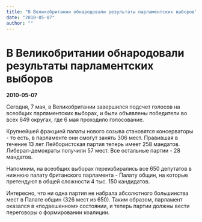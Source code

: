 ```yaml
---
title: "В Великобритании обнародовали результаты парламентских выборов"
date: "2010-05-07"
author: ""
---
```


# В Великобритании обнародовали результаты парламентских выборов

**2010-05-07** 

Сегодня, 7 мая, в Великобритании завершился подсчет голосов на всеобщих парламентских выборах, и были объявлены победители во всех 649 округах, где 6 мая проходило голосование.

Крупнейшей фракцией палаты нового созыва становятся консерваторы - то есть, в парламенте они смогут занять 306 мест. Правившая в течение 13 лет Лейбористская партия теперь имеет 258 мандатов. Либерал-демократы получили 57 мест. Все остальные партии - 28 мандатов.

Напомним, на всеобщих выборах переизбирались все 650 депутатов в нижнюю палату британского парламента - Палату общин, на которые претендуют в общей сложности 4 тыс. 150 кандидатов.

Интересно, что ни одна партия не набрала абсолютного большинства мест в Палате общин (326 мест из 650). Таким образом, парламент оказался в «подвешенном» состоянии, и теперь партии должны вести переговоры о формировании коалиции.